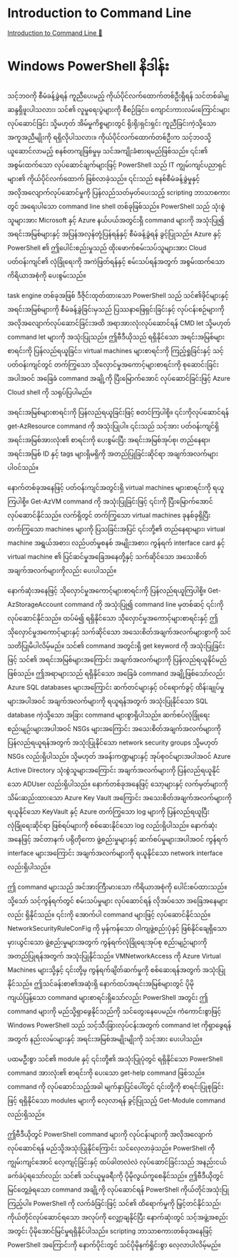 # Introduction to Command Line

[Introduction to Command Line 🔗](https://www.coursera.org/learn/cybersecurity-tools-and-technologies/lecture/YIbt4/introduction-to-command-line)

# Windows PowerShell နိဒါန်း

သင့်ဘဝကို စီမံခန့်ခွဲရန် ကူညီပေးမည့် ကိုယ်ပိုင်လက်ထောက်တစ်ဦးရှိရန် သင်တစ်ခါမျှ ဆန္ဒရှိဖူးပါသလား၊ သင်၏ လူမှုရေးပွဲများကို စီစဉ်ခြင်း၊ ကျောင်းကားလမ်းကြောင်းများ လုပ်ဆောင်ခြင်း သို့မဟုတ် အိမ်မှုကိစ္စများတွင် ရိုးရိုးရှင်းရှင်း ကူညီခြင်းကဲ့သို့သော အကူအညီမျိုးကို ရရှိလိုပါသလား။ ကိုယ်ပိုင်လက်ထောက်တစ်ဦးက သင့်ဘဝသို့ ယူဆောင်လာမည့် စနစ်တကျဖြစ်မှုမှ သင်အကျိုးခံစားရမည်ဖြစ်သည်။ ၎င်း၏ အစွမ်းထက်သော လုပ်ဆောင်ချက်များဖြင့် PowerShell သည် IT ကျွမ်းကျင်ပညာရှင်များ၏ ကိုယ်ပိုင်လက်ထောက် ဖြစ်လာခဲ့သည်။ ၎င်းသည် စနစ်စီမံခန့်ခွဲမှုနှင့် အလိုအလျောက်လုပ်ဆောင်မှုကို ပြန်လည်သတ်မှတ်ပေးသည့် scripting ဘာသာစကားတွင် အရေးပါသော command line shell တစ်ခုဖြစ်သည်။ PowerShell သည် သုံးစွဲသူများအား Microsoft နှင့် Azure နယ်ပယ်အတွင်းရှိ command များကို အသုံးပြု၍ အရင်းအမြစ်များနှင့် အပြန်အလှန်တုံ့ပြန်ရန်နှင့် စီမံခန့်ခွဲရန် ခွင့်ပြုသည်။ Azure နှင့် PowerShell ၏ ဤပေါင်းစည်းမှုသည် ထိုးဖောက်စမ်းသပ်သူများအား Cloud ပတ်ဝန်းကျင်၏ လုံခြုံရေးကို အကဲဖြတ်ရန်နှင့် စမ်းသပ်ရန်အတွက် အစွမ်းထက်သော ကိရိယာအစုံကို ပေးစွမ်းသည်။

task engine တစ်ခုအဖြစ် ဒီဇိုင်းထုတ်ထားသော PowerShell သည် သင်၏ဖိုင်များနှင့် အရင်းအမြစ်များကို စီမံခန့်ခွဲခြင်းမှသည် ပြဿနာဖြေရှင်းခြင်းနှင့် လုပ်ငန်းစဉ်များကို အလိုအလျောက်လုပ်ဆောင်ခြင်းအထိ အရာအားလုံးလုပ်ဆောင်ရန် CMD let သို့မဟုတ် command let များကို အသုံးပြုသည်။ ဤဗီဒီယိုသည် ရရှိနိုင်သော အရင်းအမြစ်များစာရင်းကို ပြန်လည်ရယူခြင်း၊ virtual machines များစာရင်းကို ကြည့်ရှုခြင်းနှင့် သင့်ပတ်ဝန်းကျင်တွင် တက်ကြွသော သိုလှောင်မှုအကောင့်များစာရင်းကို စုဆောင်းခြင်းအပါအဝင် အခြေခံ command အချို့ကို ပြီးမြောက်အောင် လုပ်ဆောင်ခြင်းဖြင့် Azure Cloud shell ကို သရုပ်ပြပါမည်။

အရင်းအမြစ်များစာရင်းကို ပြန်လည်ရယူခြင်းဖြင့် စတင်ကြပါစို့။ ၎င်းကိုလုပ်ဆောင်ရန် get-AzResource command ကို အသုံးပြုပါ။ ၎င်းသည် သင့်အား ပတ်ဝန်းကျင်ရှိ အရင်းအမြစ်အားလုံး၏ စာရင်းကို ပေးစွမ်းပြီး အရင်းအမြစ်အုပ်စု၊ တည်နေရာ၊ အရင်းအမြစ် ID နှင့် tags များရှိမရှိကို အတည်ပြုခြင်းဆိုင်ရာ အချက်အလက်များ ပါဝင်သည်။

နောက်တစ်ခုအနေဖြင့် ပတ်ဝန်းကျင်အတွင်းရှိ virtual machines များစာရင်းကို ရယူကြပါစို့။ Get-AzVM command ကို အသုံးပြုခြင်းဖြင့် ၎င်းကို ပြီးမြောက်အောင် လုပ်ဆောင်နိုင်သည်။ လက်ရှိတွင် တက်ကြွသော virtual machines ခုနစ်ခုရှိပြီး တက်ကြွသော machines များကို ပြသခြင်းအပြင် ၎င်းတို့၏ တည်နေရာများ၊ virtual machine အရွယ်အစား၊ လည်ပတ်မှုစနစ် အမျိုးအစား၊ ကွန်ရက် interface card နှင့် virtual machine ၏ ပြင်ဆင်မှုအခြေအနေတို့နှင့် သက်ဆိုင်သော အသေးစိတ်အချက်အလက်များကိုလည်း ပေးပါသည်။

နောက်ဆုံးအနေဖြင့် သိုလှောင်မှုအကောင့်များစာရင်းကို ပြန်လည်ရယူကြပါစို့။ Get-AzStorageAccount command ကို အသုံးပြု၍ command line မှတစ်ဆင့် ၎င်းကို လုပ်ဆောင်နိုင်သည်။ ထပ်မံ၍ ရရှိနိုင်သော သိုလှောင်မှုအကောင့်များစာရင်းနှင့် ဤသိုလှောင်မှုအကောင့်များနှင့် သက်ဆိုင်သော အသေးစိတ်အချက်အလက်များစွာကို သင်သတိပြုမိပါလိမ့်မည်။ သင်၏ command အတွင်းရှိ get keyword ကို အသုံးပြုခြင်းဖြင့် သင်၏ အရင်းအမြစ်များအကြောင်း အချက်အလက်များကို ပြန်လည်ရယူနိုင်မည်ဖြစ်သည်။ ဤအရာများသည် ရရှိနိုင်သော အခြေခံ command အချို့ဖြစ်သော်လည်း Azure SQL databases များအကြောင်း ဆက်တင်များနှင့် ဝင်ရောက်ခွင့် ထိန်းချုပ်မှုများအပါအဝင် အချက်အလက်များကို ရယူရန်အတွက် အသုံးပြုနိုင်သော SQL database ကဲ့သို့သော အခြား command များစွာရှိပါသည်။ ဆက်စပ်လုံခြုံရေး စည်းမျဉ်းများအပါအဝင် NSGs များအကြောင်း အသေးစိတ်အချက်အလက်များကို ပြန်လည်ရယူရန်အတွက် အသုံးပြုနိုင်သော network security groups သို့မဟုတ် NSGs လည်းရှိပါသည်။ သို့မဟုတ် အခန်းကဏ္ဍများနှင့် အုပ်စုဝင်များအပါအဝင် Azure Active Directory သုံးစွဲသူများအကြောင်း အချက်အလက်များကို ပြန်လည်ရယူနိုင်သော ADUser လည်းရှိပါသည်။ နောက်တစ်ခုအနေဖြင့် သော့များနှင့် လက်မှတ်များကို သိမ်းဆည်းထားသော Azure Key Vault အကြောင်း အသေးစိတ်အချက်အလက်များကို ရယူနိုင်သော KeyVault နှင့် Azure တက်ကြွသော log များကို ပြန်လည်ရယူပြီး လုံခြုံရေးဆိုင်ရာ ဖြစ်ရပ်များကို စစ်ဆေးနိုင်သော log လည်းရှိပါသည်။ နောက်ဆုံးအနေဖြင့် အင်တာနက် ပရိုတိုကော ဖွဲ့စည်းမှုများနှင့် ဆက်စပ်မှုများအပါအဝင် ကွန်ရက် interface များအကြောင်း အချက်အလက်များကို ရယူနိုင်သော network interface လည်းရှိပါသည်။

ဤ command များသည် အင်အားကြီးမားသော ကိရိယာအစုံကို ပေါင်းစပ်ထားသည်။ သို့သော် သင့်ကွန်ရက်တွင် စမ်းသပ်မှုများ လုပ်ဆောင်ရန် လိုအပ်သော အခြေအနေများလည်း ရှိနိုင်သည်။ ၎င်းကို အောက်ပါ command များဖြင့် လုပ်ဆောင်နိုင်သည်။ NetworkSecurityRuleConFig ကို မှန်ကန်သော ဝါကျဖွဲ့စည်းပုံနှင့် ဖြစ်နိုင်ချေရှိသော မှားယွင်းသော ဖွဲ့စည်းမှုများအတွက် ကွန်ရက်လုံခြုံရေးအုပ်စု စည်းမျဉ်းများကို အတည်ပြုရန်အတွက် အသုံးပြုနိုင်သည်။ VMNetworkAccess ကို Azure Virtual Machines များသို့နှင့် ၎င်းတို့မှ ကွန်ရက်ချိတ်ဆက်မှုကို စစ်ဆေးရန်အတွက် အသုံးပြုနိုင်သည်။ ဤသင်ခန်းစာ၏အဆုံးရှိ နောက်ထပ်အရင်းအမြစ်များတွင် ပိုမိုကျယ်ပြန့်သော command များစာရင်းရှိသော်လည်း PowerShell အတွင်း ဤ command များကို မည်သို့ရှာဖွေနိုင်သည်ကို သင်တွေးနေပေမည်။ ကံကောင်းစွာဖြင့် Windows PowerShell သည် သင့်သီးခြားလုပ်ငန်းအတွက် command let ကိုရှာဖွေရန်အတွက် နည်းလမ်းများနှင့် အရင်းအမြစ်အမျိုးမျိုးကို သင့်အား ပေးပါသည်။

ပထမဦးစွာ သင်၏ module နှင့် ၎င်းတို့၏ အသုံးပြုပုံတွင် ရရှိနိုင်သော PowerShell command အားလုံး၏ စာရင်းကို ပေးသော get-help command ဖြစ်သည်။ command ကို လုပ်ဆောင်သည့်အခါ မျက်နှာပြင်ပေါ်တွင် ၎င်းတို့ကို စာရင်းပြုစုခြင်းဖြင့် ရရှိနိုင်သော modules များကို လေ့လာရန် ခွင့်ပြုသည့် Get-Module command လည်းရှိသည်။

ဤဗီဒီယိုတွင် PowerShell command များကို လုပ်ငန်းများကို အလိုအလျောက်လုပ်ဆောင်ရန် မည်သို့အသုံးပြုနိုင်ကြောင်း သင်လေ့လာခဲ့သည်။ PowerShell ကို ကျွမ်းကျင်အောင် လေ့ကျင့်ခြင်းနှင့် ထပ်ခါတလဲလဲ လုပ်ဆောင်ခြင်းသည် အနည်းငယ်ခက်ခဲပုံရသော်လည်း သင်၏ သင်ယူမှုခရီးကို ပိုမိုလွယ်ကူစေနိုင်သည်။ ဤဗီဒီယိုတွင် မြင်တွေ့ခဲ့ရသော command အချို့ကို လုပ်ဆောင်ရန် PowerShell ကိုယ်တိုင်အသုံးပြုကြည့်ပါ။ PowerShell ကို လက်ခံခြင်းဖြင့် သင်၏ ထိရောက်မှုကို မြှင့်တင်နိုင်သည်၊ ကိုယ်တိုင်လုပ်ဆောင်ရသော အလုပ်ကို လျှော့ချနိုင်ပြီး နောက်ဆုံးတွင် သင့်အဖွဲ့အစည်းအတွင်း ပိုမိုအောင်မြင်မှုရရှိနိုင်ပါသည်။ scripting ဘာသာစကားတစ်ခုအနေဖြင့် PowerShell အကြောင်းကို နောက်ပိုင်းတွင် သင်ပိုမိုနက်ရှိုင်းစွာ လေ့လာပါလိမ့်မည်။
